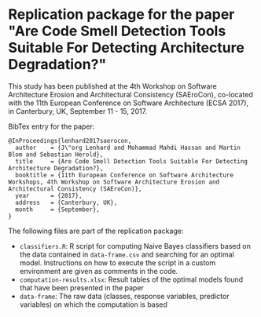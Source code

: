 # Replication package for the paper "Are Code Smell Detection Tools Suitable For Detecting Architecture Degradation?"

This study has been published at the 4th Workshop on Software Architecture Erosion and Architectural Consistency (SAEroCon), co-located with the 11th European Conference on Software Architecture (ECSA 2017), in Canterbury, UK, September 11 - 15, 2017.

BibTex entry for the paper:
```
@InProceedings{lenhard2017saerocon,
  author    = {J\"org Lenhard and Mohammad Mahdi Hassan and Martin Blom and Sebastian Herold},
  title     = {Are Code Smell Detection Tools Suitable For Detecting Architecture Degradation?},
  booktitle = {11th European Conference on Software Architecture Workshops, 4th Workshop on Software Architecture Erosion and Architectural Consistency (SAEroCon)},
  year      = {2017},
  address   = {Canterbury, UK},
  month     = {September},
}
```

The following files are part of the replication package:
 - `classifiers.R`: R script for computing Naive Bayes classifiers based on the data contained in `data-frame.csv` and searching for an optimal model. Instructions on how to execute the script in a custom environment are given as comments in the code.
 - `computation-results.xlsx`: Result tables of the optimal models found that have been presented in the paper
 - `data-frame`: The raw data (classes, response variables, predictor variables) on which the computation is based

